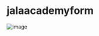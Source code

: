 # jalaacademyform

![image](https://github.com/Skiii-16/jalaacademyform/assets/87656404/1d241cdb-f667-45b5-8b18-a794ab6ff563)
